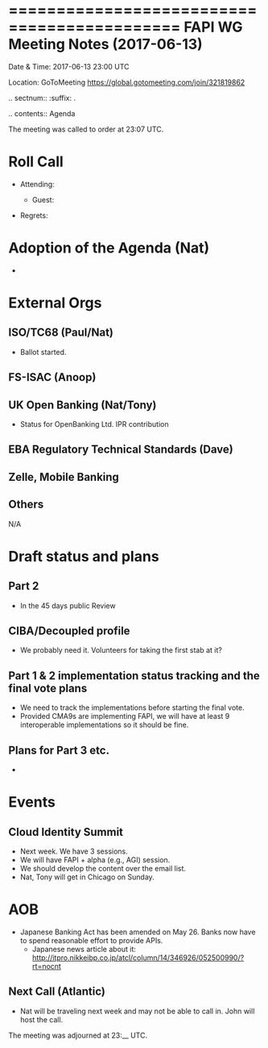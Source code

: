 ============================================
FAPI WG Meeting Notes (2017-06-13)
============================================
Date & Time: 2017-06-13 23:00 UTC

Location: GoToMeeting https://global.gotomeeting.com/join/321819862

.. sectnum:: 
   :suffix: .


.. contents:: Agenda

The meeting was called to order at 23:07 UTC. 

Roll Call
===========
* Attending: 
   * Guest: 

* Regrets: 

Adoption of the Agenda (Nat)
==================================
* 

External Orgs
================
ISO/TC68 (Paul/Nat)
--------------------
* Ballot started. 

FS-ISAC (Anoop)
-------------------

UK Open Banking (Nat/Tony)
---------------------------
* Status for OpenBanking Ltd. IPR contribution

EBA Regulatory Technical Standards (Dave)
-------------------------------------------

Zelle, Mobile Banking
------------------------

Others
------------
N/A

Draft status and plans 
===========================
Part 2
----------
* In the 45 days public Review 

CIBA/Decoupled profile
------------------------
* We probably need it. Volunteers for taking the first stab at it? 

Part 1 & 2 implementation status tracking and the final vote plans
---------------------------------------------------------------------
* We need to track the implementations before starting the final vote. 
* Provided CMA9s are implementing FAPI, we will have at least 9 interoperable implementations so it should be fine. 

Plans for Part 3 etc.
----------------------
* 


Events
================
Cloud Identity Summit
-------------------------
* Next week. We have 3 sessions. 
* We will have FAPI + alpha (e.g., AGI) session. 
* We should develop the content over the email list. 
* Nat, Tony will get in Chicago on Sunday. 


AOB
===========
* Japanese Banking Act has been amended on May 26. Banks now have to spend reasonable effort to provide APIs. 
    * Japanese news article about it: http://itpro.nikkeibp.co.jp/atcl/column/14/346926/052500990/?rt=nocnt

Next Call (Atlantic)
-----------------------
* Nat will be traveling next week and may not be able to call in. John will host the call. 

The meeting was adjourned at 23:__ UTC.